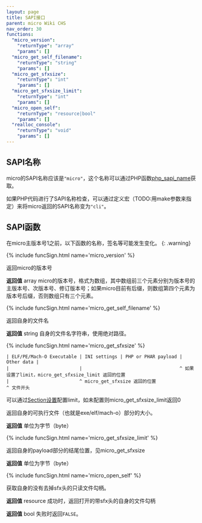 ```yaml
---
layout: page
title: SAPI接口
parent: micro Wiki CHS
nav_order: 30
functions:
  "micro_version":
    "returnType": "array"
    "params": []
  "micro_get_self_filename":
    "returnType": "string"
    "params": []
  "micro_get_sfxsize":
    "returnType": "int"
    "params": []
  "micro_get_sfxsize_limit":
    "returnType": "int"
    "params": []
  "micro_open_self":
    "returnType": "resource|bool"
    "params": []
  "realloc_console":
    "returnType": "void"
    "params": []
---
```


## SAPI名称

micro的SAPI名称应该是`"micro"`，这个名称可以通过PHP函数[php_sapi_name](https://www.php.net/manual/zh/function.php-sapi-name.php)获取。

如果PHP代码进行了SAPI名称检查，可以通过定义宏（TODO:用make参数来指定）来将micro返回的SAPI名称变为`"cli"`。

## SAPI函数

在micro主版本号1之前，以下函数的名称，签名等可能发生变化。
{: .warning}

{% include funcSign.html name='micro_version' %}

返回micro的版本号

**返回值** array micro的版本号，格式为数组，其中数组前三个元素分别为版本号的主版本号、次版本号、修订版本号；如果micro目前有后缀，则数组第四个元素为版本号后缀，否则数组只有三个元素。

{% include funcSign.html name='micro_get_self_filename' %}

返回自身的文件名

**返回值** string 自身的文件名字符串，使用绝对路径。

{% include funcSign.html name='micro_get_sfxsize' %}

```text
| ELF/PE/Mach-O Executable | INI settings | PHP or PHAR payload | Other data |
|                          |                                    ^ 如果设置了limit，micro_get_sfxsize_limit 返回的位置
|                          ^ micro_get_sfxsize 返回的位置
^ 文件开头
```

可以通过[Section设置](/micro/chs/sections.html)配置limit，如未配置则micro_get_sfxsize_limit返回0

返回自身的可执行文件（也就是exe/elf/mach-o）部分的大小。

**返回值** 单位为字节（byte）

{% include funcSign.html name='micro_get_sfxsize_limit' %}

返回自身的payload部分的结尾位置，见micro_get_sfxsize

**返回值** 单位为字节（byte）

{% include funcSign.html name='micro_open_self' %}

获取自身的没有去掉sfx头的只读文件勾柄。

**返回值** resource 成功时，返回打开的带sfx头的自身的文件勾柄

**返回值** bool 失败时返回`FALSE`。
